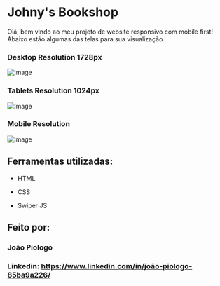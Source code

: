 # Johny's Bookshop

Olá, bem vindo ao meu projeto de website responsivo com mobile first!
Abaixo estão algumas das telas para sua visualização.

### Desktop Resolution 1728px
![image](https://github.com/jpiologo/Alura_Books/assets/122281207/d70924b8-33ce-4a3c-be10-d9b594589f33)


### Tablets Resolution 1024px
![image](https://github.com/jpiologo/Alura_Books/assets/122281207/4ba273c2-723e-45d5-afd8-1deb980a753e)

### Mobile Resolution
![image](https://github.com/jpiologo/Alura_Books/assets/122281207/63f5d71e-c1c6-4318-a4ab-d4da8ea58af6)


## Ferramentas utilizadas:

* HTML

* CSS

* Swiper JS

## Feito por:

### João Piologo

### Linkedin: https://www.linkedin.com/in/joão-piologo-85ba9a226/
